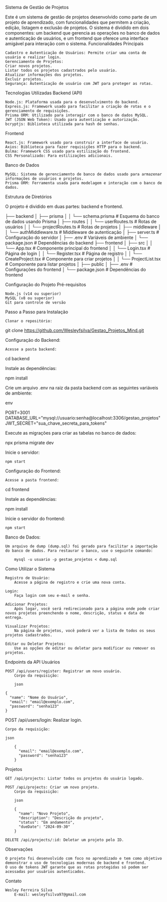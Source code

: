 Sistema de Gestão de Projetos

Este é um sistema de gestão de projetos desenvolvido como parte de um projeto de aprendizado, com funcionalidades que permitem a criação, edição, listagem e exclusão de projetos. O sistema é dividido em dois componentes: um backend que gerencia as operações no banco de dados e autenticação de usuários, e um frontend que oferece uma interface amigável para interação com o sistema.
Funcionalidades Principais

    Cadastro e Autenticação de Usuários: Permite criar uma conta de usuário e realizar login.
    Gerenciamento de Projetos:
    Criar novos projetos.
    Listar todos os projetos cadastrados pelo usuário.
    Atualizar informações dos projetos.
    Excluir projetos.
    Segurança: Autenticação de usuário com JWT para proteger as rotas.

Tecnologias Utilizadas
Backend (API)

    Node.js: Plataforma usada para o desenvolvimento do backend.
    Express.js: Framework usado para facilitar a criação de rotas e o gerenciamento de requisições.
    Prisma ORM: Utilizado para interagir com o banco de dados MySQL.
    JWT (JSON Web Token): Usado para autenticação e autorização.
    bcryptjs: Biblioteca utilizada para hash de senhas.

Frontend

    React.js: Framework usado para construir a interface de usuário.
    Axios: Biblioteca para fazer requisições HTTP para o backend.
    Bulma: Framework CSS usado para estilização do frontend.
    CSS Personalizado: Para estilizações adicionais.

Banco de Dados

    MySQL: Sistema de gerenciamento de banco de dados usado para armazenar informações de usuários e projetos.
    Prisma ORM: Ferramenta usada para modelagem e interação com o banco de dados.

Estrutura de Diretórios

O projeto é dividido em duas partes: backend e frontend.

├── backend
│   ├── prisma
│   │   └── schema.prisma      # Esquema do banco de dados usando Prisma
│   ├── routes
│   │   └── userRoutes.ts      # Rotas de usuários
│   │   └── projectRoutes.ts   # Rotas de projetos
│   ├── middleware
│   │   └── authMiddleware.ts  # Middleware de autenticação
│   ├── server.ts              # Configuração do servidor
│   ├── .env                   # Variáveis de ambiente
│   └── package.json           # Dependências do backend
├── frontend
│   ├── src
│   │   └── App.tsx            # Componente principal do frontend
│   │   └── Login.tsx          # Página de login
│   │   └── Register.tsx       # Página de registro
│   │   └── CreateProject.tsx  # Componente para criar projetos
│   │   └── ProjectList.tsx    # Componente para listar projetos
│   ├── public
│   ├── .env                   # Configurações do frontend
│   └── package.json           # Dependências do frontend

Configuração do Projeto
Pré-requisitos

    Node.js (v14 ou superior)
    MySQL (v8 ou superior)
    Git para controle de versão

Passo a Passo para Instalação

    Clonar o repositório:

git clone https://github.com/Wesleyfsilva/Gestao_Projetos_Mind.git

Configuração do Backend:

    Acesse a pasta backend:

cd backend

Instale as dependências:

npm install

Crie um arquivo .env na raiz da pasta backend com as seguintes variáveis de ambiente:

env

PORT=3001
DATABASE_URL="mysql://usuario:senha@localhost:3306/gestao_projetos"
JWT_SECRET="sua_chave_secreta_para_tokens"

Execute as migrações para criar as tabelas no banco de dados:

npx prisma migrate dev

Inicie o servidor:

    npm start

Configuração do Frontend:

    Acesse a pasta frontend:

cd frontend

Instale as dependências:


npm install

Inicie o servidor do frontend:

    npm start

Banco de Dados:

    Um arquivo de dump (dump.sql) foi gerado para facilitar a importação do banco de dados. Para restaurar o banco, use o seguinte comando:

        mysql -u usuario -p gestao_projetos < dump.sql

Como Utilizar o Sistema

    Registro de Usuário:
        Acesse a página de registro e crie uma nova conta.

    Login:
        Faça login com seu e-mail e senha.

    Adicionar Projetos:
        Após logar, você será redirecionado para a página onde pode criar novos projetos preenchendo o nome, descrição, status e data de entrega.

    Visualizar Projetos:
        Na página de projetos, você poderá ver a lista de todos os seus projetos cadastrados.

    Editar ou Deletar Projetos:
        Use as opções de editar ou deletar para modificar ou remover os projetos.

Endpoints da API
Usuários

    POST /api/users/register: Registrar um novo usuário.
        Corpo da requisição:

        json

    {
      "name": "Nome do Usuário",
      "email": "email@exemplo.com",
      "password": "senha123"
    }

POST /api/users/login: Realizar login.

    Corpo da requisição:

    json

        {
          "email": "email@exemplo.com",
          "password": "senha123"
        }

Projetos

    GET /api/projects: Listar todos os projetos do usuário logado.

    POST /api/projects: Criar um novo projeto.
        Corpo da requisição:

        json

        {
          "name": "Novo Projeto",
          "description": "Descrição do projeto",
          "status": "Em andamento",
          "dueDate": "2024-09-30"
        }

    DELETE /api/projects/:id: Deletar um projeto pelo ID.

Observações

    O projeto foi desenvolvido com foco no aprendizado e tem como objetivo demonstrar o uso de tecnologias modernas de backend e frontend.
    O uso de tokens JWT garante que as rotas protegidas só podem ser acessadas por usuários autenticados.

Contato

    Wesley Ferreira Silva
        E-mail: wesleyfsilva97@gmail.com
